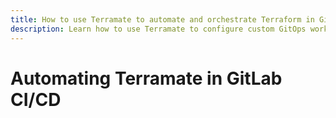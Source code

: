 ```yaml
---
title: How to use Terramate to automate and orchestrate Terraform in GitLab CI/CD
description: Learn how to use Terramate to configure custom GitOps workflows to automate and orchestrate Terraform and OpenTofu in GitLab CI/CD.
---
```


# Automating Terramate in GitLab CI/CD

